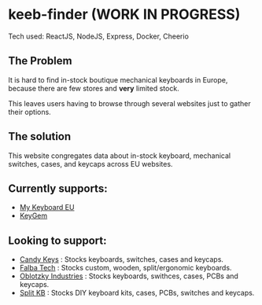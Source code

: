 # keeb-finder (WORK IN PROGRESS)

Tech used: ReactJS, NodeJS, Express, Docker, Cheerio

## The Problem

It is hard to find in-stock boutique mechanical keyboards in Europe, because there are few stores and **very** limited stock.

This leaves users having to browse through several websites just to gather their options.

## The solution

This website congregates data about in-stock keyboard, mechanical switches, cases, and keycaps across EU websites.

## Currently supports:

- [My Keyboard EU](https://mykeyboard.eu/catalogue/)
- [KeyGem](https://keygem.store/)

## Looking to support:

- [Candy Keys](https://candykeys.com/)
    : Stocks keyboards, switches, cases and keycaps.
- [Falba Tech](https://falba.tech/)
    : Stocks custom, wooden, split/ergonomic keyboards.
- [Oblotzky Industries](https://oblotzky.industries/)
    : Stocks keyboards, swithces, cases, PCBs and keycaps.
- [Split KB](https://splitkb.com/)
    : Stocks DIY keyboard kits, cases, PCBs, switches and keycaps.

